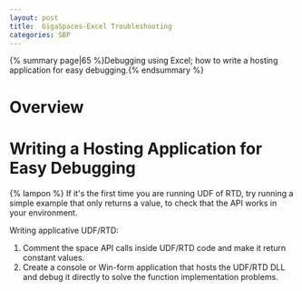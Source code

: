 ```yaml
---
layout: post
title:  GigaSpaces-Excel Troubleshooting
categories: SBP
---
```


{% summary page|65 %}Debugging using Excel; how to write a hosting application for easy debugging.{% endsummary %}

# Overview

# Writing a Hosting Application for Easy Debugging

{% lampon %} If it's the first time you are running UDF of RTD, try running a simple example that only returns a value, to check that the API works in your environment.

Writing applicative UDF/RTD:

1. Comment the space API calls inside UDF/RTD code and make it return constant values.
2. Create a console or Win-form application that hosts the UDF/RTD DLL and debug it directly to solve the function implementation problems.
